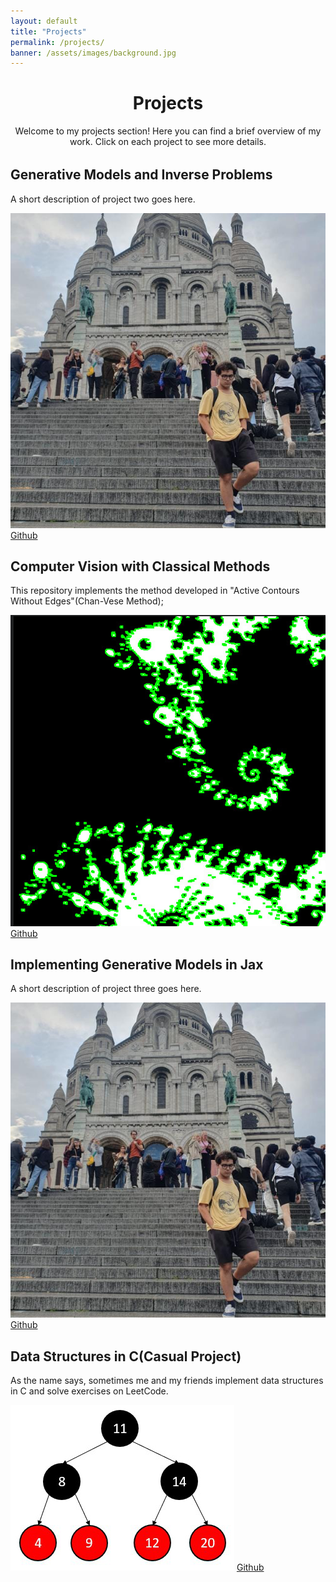 ```yaml
---
layout: default
title: "Projects"
permalink: /projects/
banner: /assets/images/background.jpg
---
```





<div style="text-align:center; margin-bottom: 2rem;">
  <h1>Projects</h1>
  <p>Welcome to my projects section! Here you can find a brief overview of my work. Click on each project to see more details.</p>
</div>

<div class="projects-container">

<!-- Project 1 -->
  <div class="project-card">
    <h2>Generative Models and Inverse Problems</h2>
    <p>A short description of project two goes here.</p>
    <div class="project-icons">
    <i class="devicon-python-plain colored" title="Python"></i>
    <i class="devicon-jupyter-plain colored" title="JAX"></i>
    </div>

  <div class="project-image-container">
    <img src="/assets/images/profile.png" alt="Project 1 image" class="project-image">
    <a href="https://github.com/EwerthonMelzani/PRE_Compressed_Sensing_using_Generative_Models" class="read-more-link">Github</a>
  </div>
  </div>

  <!-- Project 2 -->
  <div class="project-card">
  <h2>Computer Vision with Classical Methods</h2>
  <p>This repository implements the method developed in "Active Contours Without Edges"(Chan-Vese Method);</p>

  <div class="project-icons">
  <i class="devicon-cplusplus-plain colored" title="C++"></i>
  </div>

  <div class="project-image-container">
    <img src="/assets/images/chanvelse.png" alt="Project 2 image" class="project-image">
    <a href="https://github.com/Sh3xe/edge-detector" class="read-more-link">Github</a>
  </div>
  </div>


  <!-- Project 3 -->
  <div class="project-card">
    <h2>Implementing Generative Models in Jax</h2>
    <p>A short description of project three goes here.</p>
    <div class="project-icons">
    <i class="devicon-python-plain colored" title="Python (JAX)"></i>
    <i class="devicon-jupyter-plain colored" title="JAX"></i>
    </div>

  <div class="project-image-container">
    <img src="/assets/images/profile.png" alt="Project 3 image" class="project-image">
    <a href="https://github.com/EwerthonMelzani/Stable_Diffusion" class="read-more-link">Github</a>
  </div>
  </div>

  <!-- Project 4 -->
  <div class="project-card">
    <h2>Data Structures in C(Casual Project)</h2>
    <p>As the name says, sometimes me and my friends implement data structures in C and solve exercises on LeetCode.</p>
    <div class="project-icons">
    <i class="devicon-c-plain colored" title="C"></i>
    </div>

  <div class="project-image-container">
    <img src="/assets/images/c.png" alt="Project 4 image" class="project-image">
    <a href="https://github.com/EwerthonMelzani/Friends_of_C" class="read-more-link">Github</a>
  </div>
  </div>

</div>
